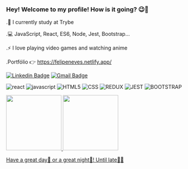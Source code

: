 ### Hey! Welcome to my profile! How is it going? 😉👋

.🚀 I currently study at Trybe

.💻 JavaScript, React, ES6, Node, Jest, Bootstrap...

.⚡ I love playing video games and watching anime

.Portfólio 👉 https://felipeneves.netlify.app/

[![Linkedin Badge](https://img.shields.io/badge/-Felipe%20Neves-6633cc?style=flat-square&logo=Linkedin&logoColor=white&link=https://www.linkedin.com/in/diego-schell-fernandes/)](https://www.linkedin.com/in/felipe-neves-/) 
[![Gmail Badge](https://img.shields.io/badge/-fneves.dev@gmail.com-6633cc?style=flat-square&logo=Gmail&logoColor=white&link=mailto:fneves.dev@gmail.com)](fneves.dev@gmail.com)

<p align="left">
  <img src="https://img.shields.io/badge/React-20232A?style=for-the-badge&logo=react&logoColor=61DAFB" alt="react" />
  <img src="https://img.shields.io/badge/JavaScript-323330?style=for-the-badge&logo=javascript&logoColor=F7DF1E" alt="javascript"/>
  <img src="https://img.shields.io/badge/HTML5-E34F26?style=for-the-badge&logo=html5&logoColor=white" alt="HTML5" />
  <img src="https://img.shields.io/badge/CSS3-1572B6?style=for-the-badge&logo=css3&logoColor=white" alt="CSS" />
  <img src="https://img.shields.io/badge/Redux-593D88?style=for-the-badge&logo=redux&logoColor=white" alt="REDUX" />
  <img src="https://img.shields.io/badge/Jest-C21325?style=for-the-badge&logo=jest&logoColor=white" alt="JEST" />
  <img src="https://img.shields.io/badge/Bootstrap-563D7C?style=for-the-badge&logo=bootstrap&logoColor=white" alt="BOOTSTRAP" />
</p>

<div align="left">
  <a href="https://github.com/engenny">
  <img height="150em" src="https://github-readme-stats.vercel.app/api?username=FelipeNevess&show_icons=true&theme=dark&include_all_commits=true&count_private=true"/>
  <img height="150em" src="https://github-readme-stats.vercel.app/api/top-langs/?username=FelipeNevess&layout=compact&langs_count=7&theme=dark"/>
</div>

 
Have a great day🌝 or a great night🌚! Until late🖖🤞
